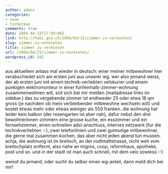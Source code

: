 ```yaml
---
author: admin
categories:
- none
- tschörman
comments: true
date: 2004-04-15T17:59:08Z
link: http://habi.gna.ch/2004/04/15/zimmer-zu-vermieten/
slug: zimmer-zu-vermieten
title: zimmer zu vermieten
url: /2004/04/15/zimmer-zu-vermieten/
wordpress_id: 502
---
```


aus aktuellem anlass mal wieder in deutsch:
einer meiner mitbewohner hier verabschiedet sich am ersten juni aus unserer wg.
wer also jemand weiss, der ab ersten juni mit einem technik-verliebten velokurier und einem punkigen elektromonteur in einer funfeinhalb-zimmer-wohnung zusammenwohnen will, soll sich bei mir melden (mailadresse links im sidebar.)
das zu vergebende zimmer ist endtweder 25 oder etwa 18 qm gross (je nachdem ob mein verbleibender mitbewohne wechseln will) und kostet etwas mehr oder etwas weniger als 550 franken. 
die wohnung hat leider kein balkon (der rosengarten ist aber nah), dafur nebst den drei bewohnerinnen-zimmern eine grosse kuche, ein esszimmer und ein fernsehzimmer, einen schnellen adsl-anschluss, internes netzwerk (fur die technikverliebten :-), zwei telefonlinien und zwei gutmutige mitbewohner, die gerne mal zusammen kochen, das aber nicht jeden abend tun mussen.
achja, die wohnung ist im breitsch, an der rodtmattstrasse, nicht weit vom breitschplatz entfernt, also nahe an migros, coop, reformhaus, apotheke, post und so. und in der stadt ist man auch schnell, mit dem velo sowieso :-)

weisst du jemand, oder sucht du selber einen wg-anteil, dann meld dich bei mir!
